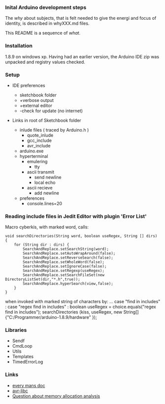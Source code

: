### Inital Arduino development steps
The _why_ about subjects, that is felt needed to give the energi and focus of identity, is described in whyXXX.md files. 

This README is a sequence of _what_.


### Installation

1.8.9 on windows xp. Having had an earlier version, the Arduino IDE zip was unpacked and registry values checked.

### Setup
- IDE preferences
    - sketchbook folder
    - +verbose output
    - +external editor
    - -check for update (no  internet)
    
- Links in root of Sketchbook folder
    - inlude files ( traced by Arduino.h )
        - quote_inlude
        - gcc_include
        - avr_include
    - arduino.exe
    - hyperterminal
        - emulering
            - tty
        - ascii transmit
            - send newline
            - local echo
        - ascii recieve
            - add newline
    - preferences
        - console.lines=20


### Reading include files in Jedit Editor with plugin 'Error List'

Macro cyberkis, with marked word, calls:

    void searchDirectories(String word, boolean useRegex, String [] dirs) {
        for (String dir : dirs) {				
            SearchAndReplace.setSearchString(word);
            SearchAndReplace.setAutoWrapAround(false);
            SearchAndReplace.setReverseSearch(false);
            SearchAndReplace.setWholeWord(false);
            SearchAndReplace.setIgnoreCase(false);
            SearchAndReplace.setRegexp(useRegex);
            SearchAndReplace.setSearchFileSet(new DirectoryListSet(dir,"*.h",true));
            SearchAndReplace.hyperSearch(view,false);
        }
    }

when invoked with marked string of characters by:
    ...
    case "find in includes" :
	case "regex find in includes" :
	    boolean useRegex = choice.equals("regex find in includes");
        searchDirectories (kiss, useRegex, new String[] {"C:/Programmer/arduino-1.8.9/hardware" });


### Libraries

- Sendf
- CmdLoop
- Utils
- Templates
- TimedErrorLog


### Links

- [every mans doc](https://www.arduino.cc/reference/en/)
- [avr-libc](https://www.nongnu.org/avr-libc/user-manual/modules.html)
- [Question about memory allocation analysis](https://arduino.stackexchange.com/questions/52921/question-about-memory-allocation-analysis?rq=1)